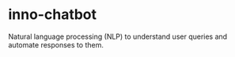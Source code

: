 # inno-chatbot
Natural language processing (NLP) to understand user queries   and automate responses to them.

